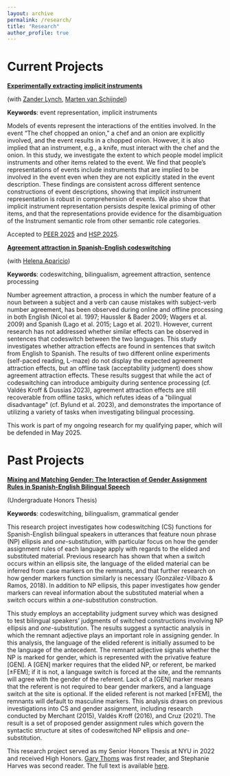```yaml
---
layout: archive
permalink: /research/
title: "Research"
author_profile: true
---
```


# Current Projects
<b><ins>Experimentally extracting implicit instruments</ins></b> 

(with <a target="_blank" rel="noopener" href="https://zander-lynch.github.io/">Zander Lynch</a>, <a target="_blank" rel="noopener" href="https://vansky.github.io/">Marten van Schijndel</a>)

<b>Keywords</b>: event representation, implicit instruments

Models of events represent the interactions of the entities involved. In the event “The chef chopped an onion,” a chef and an onion are explicitly involved, and the event results in a chopped onion. However, it is also implied that an instrument, e.g., a knife, must interact with the chef and the onion. In this study, we investigate the extent to which people model implicit instruments and other items related to the event. We find that people’s representations of events include instruments that are implied to be involved in the event even when they are not explicitly stated in the event description. These findings are consistent across different sentence constructions of event descriptions, showing that implicit instrument representation is robust in comprehension of events. We also show that implicit instrument representation persists despite lexical priming of other items, and that the representations provide evidence for the disambiguation of the Instrument semantic role from other semantic role categories. 

Accepted to <a target="_blank" rel="noopener" href = "https://peer-workshop.github.io/">PEER 2025</a> and <a target="_blank" rel="noopener" href = "https://hsp2025.github.io/">HSP 2025</a>.

<b><ins>Agreement attraction in Spanish-English codeswitching</ins></b> 

(with <a target="_blank" rel="noopener" href="https://lime-lab-cornell.github.io/HelenaWebsite/index.html">Helena Aparicio</a>)

<b>Keywords</b>: codeswitching, bilingualism, agreement attraction, sentence processing

Number agreement attraction, a process in which the number feature of a noun between a subject and a verb can cause mistakes with subject-verb number agreement, has been observed during online and offline processing in both English (Nicol et al. 1997; Haussler & Bader 2009; Wagers et al. 2009) and Spanish (Lago et al. 2015; Lago et al. 2021). However, current research has not addressed whether similar effects can be observed in sentences that codeswitch between the two languages. This study investigates whether attraction effects are found in sentences that switch from English to Spanish. The results of two different online experiments (self-paced reading, L-maze) do not display the expected agreement attraction effects, but an offline task (acceptability judgment) does show agreement attraction effects. These results suggest that while the act of codeswitching can introduce ambiguity during sentence processing (cf. Valdés Kroff & Dussias 2023), agreement attraction effects are still recoverable from offline tasks, which refutes ideas of a "bilingual disadvantage" (cf. Bylund et al. 2023), and demonstrates the importance of utilizing a variety of tasks when investigating bilingual processing. 

This work is part of my ongoing research for my qualifying paper, which will be defended in May 2025.

# Past Projects 

<b><ins>Mixing and Matching Gender: The Interaction of Gender Assignment Rules in Spanish-English Bilingual Speech</ins></b> 

(Undergraduate Honors Thesis)

<b>Keywords</b>: codeswitching, bilingualism, grammatical gender

This research project investigates how codeswitching (CS) functions for Spanish-English bilingual speakers in utterances that feature noun phrase (NP) ellipsis and <em>one</em>-substitution, with particular focus on how the gender assignment rules of each language apply with regards to the elided and substituted material. Previous research has shown that when a switch occurs within an ellipsis site, the language of the elided material can be inferred from case markers on the remnants, and that further research on how gender markers function similarly is necessary (González-Vilbazo & Ramos, 2018). In addition to NP ellipsis, this paper investigates how gender markers can reveal information about the substituted material when a switch occurs within a <em>one</em>-substitution construction. 

This study employs an acceptability judgment survey which was designed to test bilingual speakers’ judgments of switched constructions involving NP ellipsis and <em>one</em>-substitution. The results suggest a syntactic analysis in which the remnant adjective plays an important role in assigning gender. In this analysis, the language of the elided referent is initially assumed to be the language of the antecedent. The remnant adjective signals whether the NP is marked for gender, which is represented with the privative feature [GEN]. A [GEN] marker requires that the elided NP, or referent, be marked [±FEM]; if it is not, a language switch is forced at the site, and the remnants will agree with the gender of the referent. Lack of a [GEN] marker means that the referent is not required to bear gender markers, and a language switch at the site is optional. If the elided referent is not marked [±FEM], the remnants will default to masculine markers. This analysis draws on previous investigations into CS and gender assignment, including research conducted by Merchant (2015), Valdés Kroff (2016), and Cruz (2021). The result is a set of proposed gender assignment rules which govern the syntactic structure at sites of codeswitched NP ellipsis and <em>one</em>-substitution.

This research project served as my Senior Honors Thesis at NYU in 2022 and received High Honors. <a target="_blank" rel="noopener" href="https://sites.google.com/site/garythoms/">Gary Thoms</a> was first reader, and Stephanie Harves was second reader. The full text is available <a target="_blank" rel="noopener" href="https://as.nyu.edu/content/dam/nyu-as/linguistics/documents/Winship%20(2022)%20Honors%20Thesis.pdf">here</a>.
